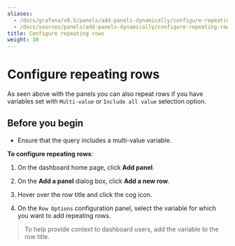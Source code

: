 ```yaml
---
aliases:
  - /docs/grafana/v8.5/panels/add-panels-dynamically/configure-repeating-rows/
  - /docs/sources/panels/add-panels-dynamically/configure-repeating-rows/
title: Configure repeating rows
weight: 30
---
```


# Configure repeating rows

As seen above with the panels you can also repeat rows if you have variables set with `Multi-value` or
`Include all value` selection option.

## Before you begin

- Ensure that the query includes a multi-value variable.

**To configure repeating rows**:

1. On the dashboard home page, click **Add panel**.

1. On the **Add a panel** dialog box, click **Add a new row**.

1. Hover over the row title and click the cog icon.

1. On the `Row Options` configuration panel, select the variable for which you want to add repeating rows.

> To help provide context to dashboard users, add the variable to the row title.
